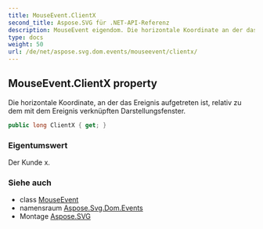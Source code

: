 ```yaml
---
title: MouseEvent.ClientX
second_title: Aspose.SVG für .NET-API-Referenz
description: MouseEvent eigendom. Die horizontale Koordinate an der das Ereignis aufgetreten ist relativ zu dem mit dem Ereignis verknüpften Darstellungsfenster.
type: docs
weight: 50
url: /de/net/aspose.svg.dom.events/mouseevent/clientx/
---
```

## MouseEvent.ClientX property

Die horizontale Koordinate, an der das Ereignis aufgetreten ist, relativ zu dem mit dem Ereignis verknüpften Darstellungsfenster.

```csharp
public long ClientX { get; }
```

### Eigentumswert

Der Kunde x.

### Siehe auch

* class [MouseEvent](../)
* namensraum [Aspose.Svg.Dom.Events](../../mouseevent/)
* Montage [Aspose.SVG](../../../)


